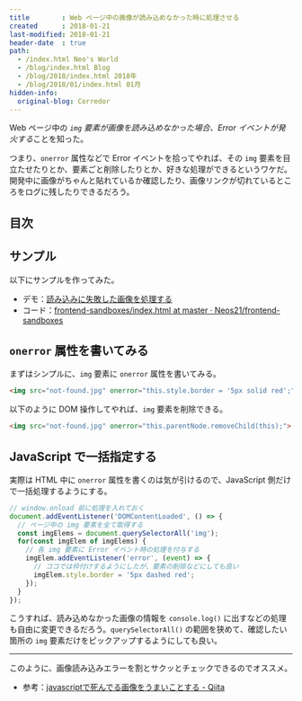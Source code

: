 ```yaml
---
title        : Web ページ中の画像が読み込めなかった時に処理させる
created      : 2018-01-21
last-modified: 2018-01-21
header-date  : true
path:
  - /index.html Neo's World
  - /blog/index.html Blog
  - /blog/2018/index.html 2018年
  - /blog/2018/01/index.html 01月
hidden-info:
  original-blog: Corredor
---
```


Web ページ中の *`img` 要素が画像を読み込めなかった場合、Error イベントが発火する*ことを知った。

つまり、`onerror` 属性などで Error イベントを拾ってやれば、その `img` 要素を目立たせたりとか、要素ごと削除したりとか、好きな処理ができるというワケだ。開発中に画像がちゃんと貼れているか確認したり、画像リンクが切れているところをログに残したりできるだろう。

## 目次

## サンプル

以下にサンプルを作ってみた。

- デモ：[読み込みに失敗した画像を処理する](https://neos21.github.io/frontend-sandboxes/img-onerror/index.html)
- コード：[frontend-sandboxes/index.html at master · Neos21/frontend-sandboxes](https://github.com/neos21/frontend-sandboxes/blob/master/img-onerror/index.html)

## `onerror` 属性を書いてみる

まずはシンプルに、`img` 要素に `onerror` 属性を書いてみる。

```html
<img src="not-found.jpg" onerror="this.style.border = '5px solid red';">
```

以下のように DOM 操作してやれば、`img` 要素を削除できる。

```html
<img src="not-found.jpg" onerror="this.parentNode.removeChild(this);">
```

## JavaScript で一括指定する

実際は HTML 中に `onerror` 属性を書くのは気が引けるので、JavaScript 側だけで一括処理するようにする。

```javascript
// window.onload 前に処理を入れておく
document.addEventListener('DOMContentLoaded', () => {
  // ページ中の img 要素を全て取得する
  const imgElems = document.querySelectorAll('img');
  for(const imgElem of imgElems) {
    // 各 img 要素に Error イベント時の処理を付与する
    imgElem.addEventListener('error', (event) => {
      // ココでは枠付けするようにしたが、要素の削除などにしても良い
      imgElem.style.border = '5px dashed red';
    });
  }
});
```

こうすれば、読み込めなかった画像の情報を `console.log()` に出すなどの処理も自由に変更できるだろう。`querySelectorAll()` の範囲を狭めて、確認したい箇所の `img` 要素だけをピックアップするようにしても良い。

---

このように、画像読み込みエラーを割とサクッとチェックできるのでオススメ。

- 参考：[javascriptで死んでる画像をうまいことする - Qiita](https://qiita.com/tonchin193/items/6144f53297abf499a7bf)
